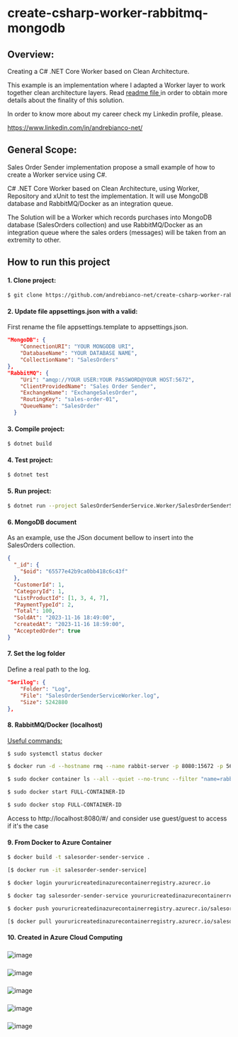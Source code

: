 # create-csharp-worker-rabbitmq-mongodb

## Overview:
Creating a C# .NET Core Worker based on Clean Architecture.

This example is an implementation where I adapted a Worker layer to work together clean architecture layers. Read [readme file ](https://github.com/andrebianco-net/andrebianco-net#readme) in order to obtain more details about the finality of this solution.

In order to know more about my career check my Linkedin profile, please.

https://www.linkedin.com/in/andrebianco-net/

## General Scope:

Sales Order Sender implementation propose a small example of how to create a Worker service using C#.

C# .NET Core Worker based on Clean Architecture, using Worker, Repository and xUnit to test the implementation. It will use MongoDB database and RabbitMQ/Docker as an integration queue.  

The Solution will be a Worker which records purchases into MongoDB database (SalesOrders collection) and use RabbitMQ/Docker as an integration queue where the sales orders (messages) will be taken from an extremity to other.

## How to run this project

#### 1. Clone project:

```bash
$ git clone https://github.com/andrebianco-net/create-csharp-worker-rabbitmq-mongodb.git
```

#### 2. Update file appsettings.json with a valid:

First rename the file appsettings.template to appsettings.json.

```json
"MongoDB": {
    "ConnectionURI": "YOUR MONGODB URI",
    "DatabaseName": "YOUR DATABASE NAME",
    "CollectionName": "SalesOrders"
},
"RabbitMQ": {
    "Uri": "amqp://YOUR USER:YOUR PASSWORD@YOUR HOST:5672",
    "ClientProvidedName": "Sales Order Sender",
    "ExchangeName": "ExchangeSalesOrder",
    "RoutingKey": "sales-order-01",
    "QueueName": "SalesOrder"
  }
```

#### 3. Compile project:

```bash
$ dotnet build
```

#### 4. Test project:

```bash
$ dotnet test
```

#### 5. Run project:

```bash
$ dotnet run --project SalesOrderSenderService.Worker/SalesOrderSenderService.Worker.csproj
```

#### 6. MongoDB document

As an example, use the JSon document bellow to insert into the SalesOrders collection.

```json
{
  "_id": {
    "$oid": "65577e42b9ca0bb418c6c43f"
  },
  "CustomerId": 1,
  "CategoryId": 1,
  "ListProductId": [1, 3, 4, 7],
  "PaymentTypeId": 2,
  "Total": 100,
  "SoldAt": "2023-11-16 18:49:00",
  "createdAt": "2023-11-16 18:59:00",
  "AcceptedOrder": true
}
```

#### 7. Set the log folder

Define a real path to the log.

```json
"Serilog": {
    "Folder": "Log",
    "File": "SalesOrderSenderServiceWorker.log",
    "Size": 5242880
},
```

#### 8. RabbitMQ/Docker (localhost)

<ins>Useful commands:</ins>

```bash
$ sudo systemctl status docker
```

```bash
$ docker run -d --hostname rmq --name rabbit-server -p 8080:15672 -p 5672:5672 rabbitmq:3-management
```

```bash
$ sudo docker container ls --all --quiet --no-trunc --filter "name=rabbit-server"
```

```bash
$ sudo docker start FULL-CONTAINER-ID
```

```bash
$ sudo docker stop FULL-CONTAINER-ID
```

Access to http://localhost:8080/#/ and consider use guest/guest to access if it's the case

#### 9. From Docker to Azure Container

```bash
$ docker build -t salesorder-sender-service .
```

```bash
[$ docker run -it salesorder-sender-service]
```

```bash
$ docker login youruricreatedinazurecontainerregistry.azurecr.io
```

```bash
$ docker tag salesorder-sender-service youruricreatedinazurecontainerregistry.azurecr.io/salesorder-sender-service
```

```bash
$ docker push youruricreatedinazurecontainerregistry.azurecr.io/salesorder-sender-service
```

```bash
[$ docker pull youruricreatedinazurecontainerregistry.azurecr.io/salesorder-sender-service]
```

#### 10. Created in Azure Cloud Computing

###
![image](https://github.com/andrebianco-net/create-csharp-worker-rabbitmq-mongodb/assets/453193/e8b37bae-d0f9-466e-a6d9-a120c5e976df)

###
![image](https://github.com/andrebianco-net/create-csharp-worker-rabbitmq-mongodb/assets/453193/1a3bf638-af39-42fc-bb43-59e1bfc1e3f5)

###
![image](https://github.com/andrebianco-net/create-csharp-worker-rabbitmq-mongodb/assets/453193/db69f6c7-e867-4e26-9bfc-a9d5e6406b0b)

###
![image](https://github.com/andrebianco-net/create-csharp-worker-rabbitmq-mongodb/assets/453193/b965fae7-422f-40c7-ab0d-2070f2922fb9)

###
![image](https://github.com/andrebianco-net/create-csharp-worker-rabbitmq-mongodb/assets/453193/b824813c-9b2c-4ded-9e17-369ca77e26e0)

